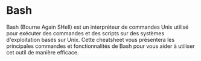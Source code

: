 <!-- meta
---------------------------------------------------------------------------------------
Auteur  == Loxcy
Version == 0.1
Date    == 2020/02/02
Type    == Cheatsheet
Tags    == Bash
Preview == Bash
Résumé  == Cheatsheet pour le language bash
---------------------------------------------------------------------------------------
endmeta -->

Bash
===

Bash (Bourne Again SHell) est un interpréteur de commandes Unix utilisé pour exécuter des commandes et des scripts sur des systèmes d'exploitation basés sur Unix. Cette cheatsheet vous présentera les principales commandes et fonctionnalités de Bash pour vous aider à utiliser cet outil de manière efficace.